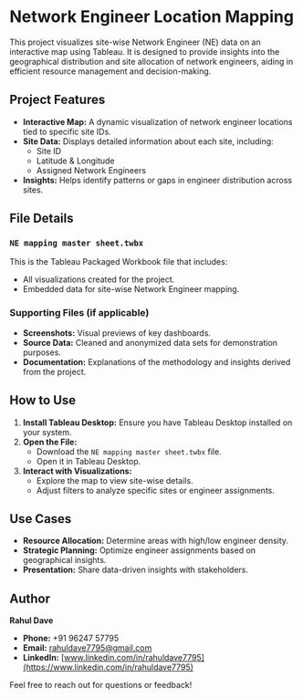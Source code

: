 # Network Engineer Location Mapping

This project visualizes site-wise Network Engineer (NE) data on an interactive map using Tableau. It is designed to provide insights into the geographical distribution and site allocation of network engineers, aiding in efficient resource management and decision-making.

## Project Features

- **Interactive Map:** A dynamic visualization of network engineer locations tied to specific site IDs.
- **Site Data:** Displays detailed information about each site, including:
  - Site ID
  - Latitude & Longitude
  - Assigned Network Engineers
- **Insights:** Helps identify patterns or gaps in engineer distribution across sites.

## File Details

### `NE mapping master sheet.twbx`
This is the Tableau Packaged Workbook file that includes:

- All visualizations created for the project.
- Embedded data for site-wise Network Engineer mapping.

### Supporting Files (if applicable)
- **Screenshots:** Visual previews of key dashboards.
- **Source Data:** Cleaned and anonymized data sets for demonstration purposes.
- **Documentation:** Explanations of the methodology and insights derived from the project.

## How to Use

1. **Install Tableau Desktop:** Ensure you have Tableau Desktop installed on your system.
2. **Open the File:**
   - Download the `NE mapping master sheet.twbx` file.
   - Open it in Tableau Desktop.
3. **Interact with Visualizations:**
   - Explore the map to view site-wise details.
   - Adjust filters to analyze specific sites or engineer assignments.

## Use Cases

- **Resource Allocation:** Determine areas with high/low engineer density.
- **Strategic Planning:** Optimize engineer assignments based on geographical insights.
- **Presentation:** Share data-driven insights with stakeholders.

## Author
**Rahul Dave**

- **Phone:** +91 96247 57795
- **Email:** [rahuldave7795@gmail.com](mailto:rahuldave7795@gmail.com)
- **LinkedIn:** [www.linkedin.com/in/rahuldave7795](https://www.linkedin.com/in/rahuldave7795)



Feel free to reach out for questions or feedback!
